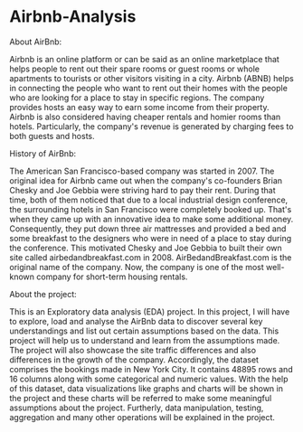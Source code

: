 # Airbnb-Analysis

About AirBnb:

Airbnb is an online platform or can be said as an online marketplace that helps people to rent out their spare rooms or guest rooms or whole apartments to tourists or other visitors visiting in a city. Airbnb (ABNB) helps in connecting the people who want to rent out their homes with the people who are looking for a place to stay in specific regions. The company provides hosts an easy way to earn some income from their property. Airbnb is also considered having cheaper rentals and homier rooms than hotels. Particularly, the company's revenue is generated by charging fees to both guests and hosts.

History of AirBnb:

The American San Francisco-based company was started in 2007. The original idea for Airbnb came out when the company's co-founders Brian Chesky and Joe Gebbia were striving hard to pay their rent. During that time, both of them noticed that due to a local industrial design conference, the surrounding hotels in San Francisco were completely booked up. That's when they came up with an innovative idea to make some additional money. Consequently, they put down three air mattresses and provided a bed and some breakfast to the designers who were in need of a place to stay during the conference. This motivated Chesky and Joe Gebbia to built their own site called airbedandbreakfast.com in 2008. AirBedandBreakfast.com is the original name of the company. Now, the company is one of the most well-known company for short-term housing rentals.

About the project:

This is an Exploratory data analysis (EDA) project. In this project, I will have to explore, load and analyse the AirBnb data to discover several key understandings and list out certain assumptions based on the data. This project will help us to understand and learn from the assumptions made. The project will also showcase the site traffic differences and also differences in the growth of the company. Accordingly, the dataset comprises the bookings made in New York City. It contains 48895 rows and 16 columns along with some categorical and numeric values. With the help of this dataset, data visualizations like graphs and charts will be shown in the project and these charts will be referred to make some meaningful assumptions about the project. Furtherly, data manipulation, testing, aggregation and many other operations will be explained in the project.

